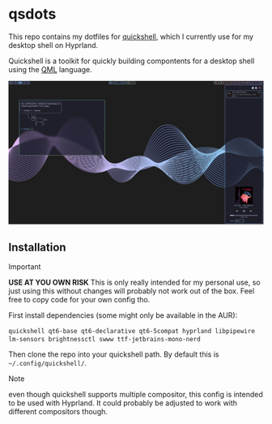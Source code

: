 # qsdots

This repo contains my dotfiles for [quickshell](https://quickshell.org/), which I currently use for my desktop shell on Hyprland.

Quickshell is a toolkit for quickly building compontents for a desktop shell using the [QML](https://doc.qt.io/qt-6/qml-tutorial.html) language.

![screenshot of desktop](examples/desktop.png)

## Installation

> [!IMPORTANT]
> **USE AT YOU OWN RISK**
> This is only really intended for my personal use, so just using this without changes will probably not work out of the box.
> Feel free to copy code for your own config tho.

First install dependencies (some might only be available in the AUR):

```
quickshell qt6-base qt6-declarative qt6-5compat hyprland libpipewire lm-sensors brightnessctl swww ttf-jetbrains-mono-nerd
```

Then clone the repo into your quickshell path. By default this is `~/.config/quickshell/`.

> [!NOTE]
> even though quickshell supports multiple compositor, this config is intended to be used with Hyprland. It could probably be adjusted to work with different compositors though.
